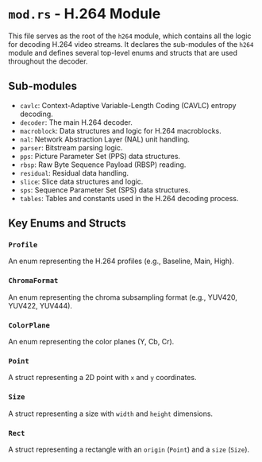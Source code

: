 # `mod.rs` - H.264 Module

This file serves as the root of the `h264` module, which contains all the logic for decoding H.264 video streams. It declares the sub-modules of the `h264` module and defines several top-level enums and structs that are used throughout the decoder.

## Sub-modules

- `cavlc`: Context-Adaptive Variable-Length Coding (CAVLC) entropy decoding.
- `decoder`: The main H.264 decoder.
- `macroblock`: Data structures and logic for H.264 macroblocks.
- `nal`: Network Abstraction Layer (NAL) unit handling.
- `parser`: Bitstream parsing logic.
- `pps`: Picture Parameter Set (PPS) data structures.
- `rbsp`: Raw Byte Sequence Payload (RBSP) reading.
- `residual`: Residual data handling.
- `slice`: Slice data structures and logic.
- `sps`: Sequence Parameter Set (SPS) data structures.
- `tables`: Tables and constants used in the H.264 decoding process.

## Key Enums and Structs

### `Profile`

An enum representing the H.264 profiles (e.g., Baseline, Main, High).

### `ChromaFormat`

An enum representing the chroma subsampling format (e.g., YUV420, YUV422, YUV444).

### `ColorPlane`

An enum representing the color planes (Y, Cb, Cr).

### `Point`

A struct representing a 2D point with `x` and `y` coordinates.

### `Size`

A struct representing a size with `width` and `height` dimensions.

### `Rect`

A struct representing a rectangle with an `origin` (`Point`) and a `size` (`Size`).
